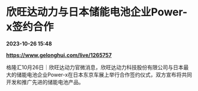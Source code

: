 # 欣旺达动力与日本储能电池企业Power-x签约合作

**2023-10-26 15:48**

**https://www.gelonghui.com/live/1265757**

格隆汇10月26日｜欣旺达动力官微消息，欣旺达动力科技股份有限公司与日本最大的储能电池企业Power-x在日本东京车展上举行合作签约仪式，双方宣布将共同开发和推广先进的储能电池产品。